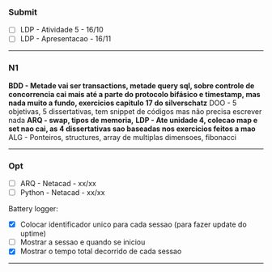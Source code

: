 ### Submit
- [ ] LDP - Atividade 5 - 16/10
- [ ] LDP - Apresentacao - 16/11
___
### N1
**BDD - Metade vai ser transactions, metade query sql, sobre controle de concorrencia cai mais até a parte do protocolo bifásico e timestamp, mas nada muito a fundo, exercicios capitulo 17 do silverschatz**
DOO - 5 objetivas, 5 dissertativas, tem snippet de códigos mas não precisa escrever nada
**ARQ - swap, tipos de memoria,** 
**LDP - Ate unidade 4, colecao map e set nao cai, as 4 dissertativas sao baseadas nos exercicios feitos a mao**
ALG - Ponteiros, structures, array de multiplas dimensoes, fibonacci

___
### Opt
- [ ] ARQ - Netacad - xx/xx
- [ ] Python - Netacad - xx/xx

Battery logger:
- [x] Colocar identificador unico para cada sessao (para fazer update do uptime)
- [ ] Mostrar a sessao e quando se iniciou
- [x] Mostrar o tempo total decorrido de cada sessao
___
